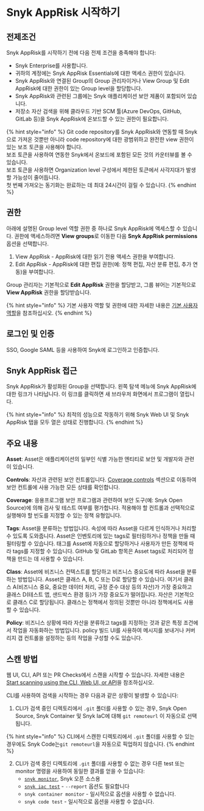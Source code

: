 # Snyk AppRisk 시작하기

## 전제조건

Snyk AppRisk를 시작하기 전에 다음 전제 조건을 충족해야 합니다:

* Snyk Enterprise를 사용합니다.
* 귀하의 계정에는 Snyk AppRisk Essentials에 대한 액세스 권한이 있습니다.
* Snyk AppRisk와 연결된 Group의 Group 관리자이거나 View Group 및 Edit AppRisk에 대한 권한이 있는 Group level을 할당합니다.
* Snyk AppRisk와 관련된 그룹에는 Snyk 애플리케이션 보안 제품이 포함되어 있습니다.
* 저장소 자산 검색을 위해 클라우드 기반 SCM 툴(Azure DevOps, GitHub, GitLab 등)을 Snyk AppRisk에 온보드할 수 있는 권한이 필요합니다.

{% hint style="info" %}
Git code repository를 Snyk AppRisk와 연동할 때 Snyk으로 가져온 것뿐만 아니라 code repository에 대한 광범위하고 완전한 view 권한이 있는 보조 토큰을 사용해야 합니다.\
보조 토큰을 사용하여 연동한 Snyk에서 온보드에 포함된 모든 것의 카운터뷰를 볼 수 있습니다.\
보조 토큰을 사용하면 Organization level 구성에서 제한된 토큰에서 사각지대가 발생할 가능성이 줄어듭니다.\
첫 번째 가져오는 동기화는 완료하는 데 최대 24시간이 걸릴 수 있습니다.
{% endhint %}

## 권한

아래에 설명된 Group level 역할 권한 중 하나로 Snyk AppRisk에 액세스할 수 있습니다. 권한에 액세스하려면 **View groups**로 이동한 다음 **Snyk AppRisk permissions** 옵션을 선택합니다.

1. View AppRisk - AppRisk에 대한 읽기 전용 액세스 권한을 부여합니다.
2. Edit AppRisk - AppRisk에 대한 편집 권한(예: 정책 편집, 자산 분류 편집, 추가 연동)을 부여합니다.

Group 관리자는 기본적으로 **Edit AppRisk** 권한을 할당받고, 그룹 뷰어는 기본적으로 **View AppRisk** 권한을 할당받습니다.

{% hint style="info" %}
기본 사용자 역할 및 권한에 대한 자세한 내용은 [기본 사용자 역할](../../snyk-admin/user-roles-and-permissions/pre-defined-roles.md)을 참조하십시오.
{% endhint %}

## 로그인 및 인증

SSO, Google SAML 등을 사용하여 Snyk에 로그인하고 인증합니다.

## Snyk AppRisk 접근

Snyk AppRisk가 활성화된 Group을 선택합니다. 왼쪽 탐색 메뉴에 Snyk AppRisk에 대한 링크가 나타납니다. 이 링크를 클릭하면 새 브라우저 화면에서 프로그램이 열립니다.

{% hint style="info" %}
최적의 성능으로 작동하기 위해 Snyk Web UI 및 Snyk AppRisk 탭을 모두 열은 상태로 진행합니다.
{% endhint %}

## 주요 내용

**Asset**: Asset은 애플리케이션의 일부인 식별 가능한 엔티티로 보안 및 개발자와 관련이 있습니다.

**Controls**: 자산과 관련된 보안 컨트롤입니다. [Coverage controls](policies-for-snyk-apprisk/use-cases-for-policies/coverage-control-policy-use-case.md) 섹션으로 이동하여 보안 컨트롤에 사용 가능한 모든 상태를 확인합니다.

**Coverage**: 응용프로그램 보안 프로그램과 관련하여 보안 도구(예: Snyk Open Source)에 의해 검사 및 테스트 여부를 평가합니다. 적용해야 할 컨트롤과 선택적으로 실행해야 할 빈도를 지정할 수 있는 정책 유형입니다.

**Tags**: Asset을 분류하는 방법입니다. 속성에 따라 Asset을 다르게 인식하거나 처리할 수 있도록 도와줍니다. Asset은 인벤토리에 있는 tags로 필터링하거나 정책을 만들 때 필터링할 수 있습니다. 태그를 Asset에 자동으로 할당하거나 사용자가 만든 정책에 따라 tags를 지정할 수 있습니다. GitHub 및 GitLab 항목은 Asset tags로 처리되어 정책을 만드는 데 사용할 수 있습니다.

**Class**: Asset에 비즈니스 컨텍스트를 할당하고 비즈니스 중요도에 따라 Asset을 분류하는 방법입니다. Asset은 클래스 A, B, C 또는 D로 할당할 수 있습니다. 여기서 클래스 A(비즈니스 중요, 중요한 데이터 처리, 규정 준수 대상 등의 자산)가 가장 중요하고 클래스 D(테스트 앱, 샌드박스 환경 등)가 가장 중요도가 떨어집니다. 자산은 기본적으로 클래스 C로 할당됩니다. 클래스는 정책에서 정의된 것뿐만 아니라 정책에서도 사용할 수 있습니다.

**Policy**: 비즈니스 상황에 따라 자산을 분류하고 tags를 지정하는 것과 같은 특정 조건에서 작업을 자동화하는 방법입니다. policy 빌드 UI를 사용하여 메시지를 보내거나 커버리지 갭 컨트롤을 설정하는 등의 작업을 구성할 수도 있습니다.

## 스캔 방법

웹 UI, CLI, API 또는 PR Checks에서 스캔을 시작할 수 있습니다. 자세한 내용은 [Start scanning using the CLI, Web UI, or API](../../scan-with-snyk/start-scanning-using-the-cli-web-ui-or-api.md)을 참조하십시오.

CLI를 사용하여 검색을 시작하는 경우 다음과 같은 상황이 발생할 수 있습니다:

1. CLI가 검색 중인 디렉토리에서 `.git` 폴더를 사용할 수 있는 경우, Snyk Open Source, Snyk Container 및 Snyk IaC에 대해 `git remoteurl` 이 자동으로 선택됩니다.

{% hint style="info" %}
CLI에서 스캔한 디렉토리에서 `.git` 폴더를 사용할 수 있는 경우에도 Snyk Code는`git remoteurl`을 자동으로 픽업하지 않습니다.
{% endhint %}

2. CLI가 검색 중인 디렉토리에 `.git` 폴더를 사용할 수 없는 경우 다른 test 또는 monitor 명령을 사용하여 동일한 결과를 얻을 수 있습니다:
   * [`snyk monitor`](../../snyk-cli/commands/monitor.md#remote-repo-url-less-than-url-greater-than), Snyk 오픈 소스용
   * [`snyk iac test`](../../snyk-cli/commands/iac-test.md#remote-repo-url-less-than-url-greater-than) -  `--report` 옵션도 필요합니다
   * `snyk container monitor` - 일시적으로 옵션을 사용할 수 없습니다.
   * `snyk code test` - 일시적으로 옵션을 사용할 수 없습니다.
